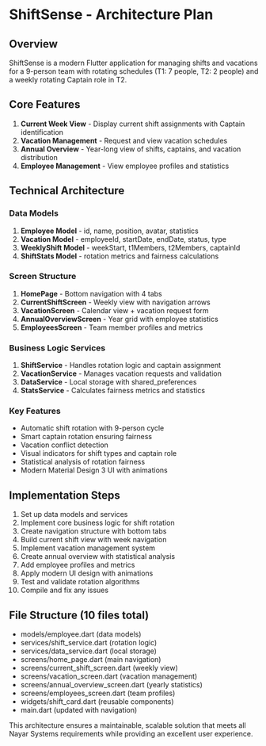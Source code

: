 # ShiftSense - Architecture Plan

## Overview
ShiftSense is a modern Flutter application for managing shifts and vacations for a 9-person team with rotating schedules (T1: 7 people, T2: 2 people) and a weekly rotating Captain role in T2.

## Core Features
1. **Current Week View** - Display current shift assignments with Captain identification
2. **Vacation Management** - Request and view vacation schedules
3. **Annual Overview** - Year-long view of shifts, captains, and vacation distribution
4. **Employee Management** - View employee profiles and statistics

## Technical Architecture

### Data Models
1. **Employee Model** - id, name, position, avatar, statistics
2. **Vacation Model** - employeeId, startDate, endDate, status, type
3. **WeeklyShift Model** - weekStart, t1Members, t2Members, captainId
4. **ShiftStats Model** - rotation metrics and fairness calculations

### Screen Structure
1. **HomePage** - Bottom navigation with 4 tabs
2. **CurrentShiftScreen** - Weekly view with navigation arrows
3. **VacationScreen** - Calendar view + vacation request form
4. **AnnualOverviewScreen** - Year grid with employee statistics
5. **EmployeesScreen** - Team member profiles and metrics

### Business Logic Services
1. **ShiftService** - Handles rotation logic and captain assignment
2. **VacationService** - Manages vacation requests and validation
3. **DataService** - Local storage with shared_preferences
4. **StatsService** - Calculates fairness metrics and statistics

### Key Features
- Automatic shift rotation with 9-person cycle
- Smart captain rotation ensuring fairness
- Vacation conflict detection
- Visual indicators for shift types and captain role
- Statistical analysis of rotation fairness
- Modern Material Design 3 UI with animations

## Implementation Steps
1. Set up data models and services
2. Implement core business logic for shift rotation
3. Create navigation structure with bottom tabs
4. Build current shift view with week navigation
5. Implement vacation management system
6. Create annual overview with statistical analysis
7. Add employee profiles and metrics
8. Apply modern UI design with animations
9. Test and validate rotation algorithms
10. Compile and fix any issues

## File Structure (10 files total)
- models/employee.dart (data models)
- services/shift_service.dart (rotation logic)
- services/data_service.dart (local storage)
- screens/home_page.dart (main navigation)
- screens/current_shift_screen.dart (weekly view)
- screens/vacation_screen.dart (vacation management)
- screens/annual_overview_screen.dart (yearly statistics)
- screens/employees_screen.dart (team profiles)
- widgets/shift_card.dart (reusable components)
- main.dart (updated with navigation)

This architecture ensures a maintainable, scalable solution that meets all Nayar Systems requirements while providing an excellent user experience.